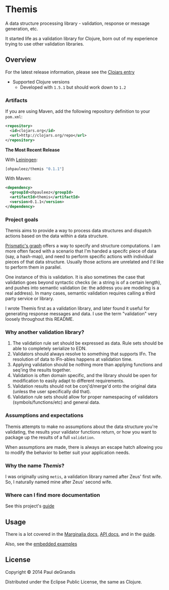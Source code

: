 Themis
=======

A data structure processing library - validation, response or message generation, etc.

It started life as a validation library for Clojure, born out of my experience trying to use
other validation libraries.

Overview
---------

For the latest release information, please see the [Clojars entry](https://clojars.org/ohpauleez/themis)

 * Supported Clojure versions
   * Developed with `1.5.1` but should work down to `1.2`

### Artifacts
If you are using Maven, add the following repository
definition to your `pom.xml`:

``` xml
<repository>
  <id>clojars.org</id>
  <url>http://clojars.org/repo</url>
</repository>
```

**The Most Recent Release**

With [Leiningen](http://leiningen.org):

``` clojure
[ohpauleez/themis "0.1.1"]
```

With Maven:

``` xml
<dependency>
  <groupId>ohpauleez</groupId>
  <artifactId>themis</artifactId>
  <version>0.1.1</version>
</dependency>
```

### Project goals

Themis aims to provide a way to process data structures and dispatch actions
based on the data within a data structure.

[Prismatic's graph](https://github.com/Prismatic/plumbing) offers a way to specify
and structure computations.  I am more often faced with a scenario that I'm
handed a specifc piece of data (say, a hash-map), and need to perform specific
actions with individual pieces of that data structure.  Usually those actions
are unrelated and I'd like to perform them in parallel.

One instance of this is validation.  It is also sometimes the case that validation
goes beyond syntactic checks (ie: a string is of a certain length), and pushes into
semantic validation (ie: the address you are modeling is a real address).
In many cases, semantic validation requires calling a third party service or library.

I wrote Themis first as a validation library, and later found it useful for generating
response messages and data.  I use the term "validation" very loosely throughout this README.

### Why another validation library?

1. The validation rule set should be expressed as data.
   Rule sets should be able to completely serialize to EDN.
2. Validators should always resolve to something that supports IFn.
   The resolution of data to IFn-ables happens at validation time.
3. Applying validation should be nothing more than applying functions
   and seq'ing the results together.
4. Validation is often domain specific, and the library should be open
   for modification to easily adapt to different requirements.
5. Validation results should not be conj'd/merge'd onto the original data
   (unless the user specifically did that).
6. Validation rule sets should allow for proper namespacing of
   validators (symbols/functions/etc) and general data.

### Assumptions and expectations

Themis attempts to make no assumptions about the data structure you're
validating, the results your validator functions return, or how
you want to package up the results of a full `validation`.

When assumptions are made, there is always an escape hatch allowing
you to modify the behavior to better suit your application needs.

### Why the name *Themis*?

I was originally using `metis`, a validation library named after Zeus'
first wife.  So, I naturally named mine after Zeus' second wife.

### Where can I find more documentation

See this project's [guide](https://github.com/ohpauleez/themis/blob/master/guide.mkd)


Usage
------
There is a lot covered in the [Marginalia docs](http://ohpauleez.github.io/themis/),
[API docs](http://ohpauleez.github.io/themis/api/),
and in the [guide](https://github.com/ohpauleez/themis/blob/master/guide.mkd).

Also, see the [embedded examples](https://github.com/ohpauleez/themis/blob/master/src/themis/core.clj#L150)


License
--------

Copyright © 2014 Paul deGrandis

Distributed under the Eclipse Public License, the same as Clojure.

